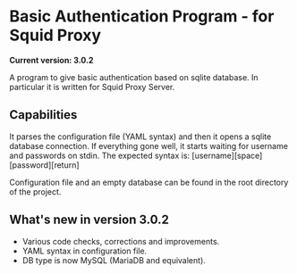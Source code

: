 Basic Authentication Program - for Squid Proxy
=======================

**Current version: 3.0.2**

A program to give basic authentication based on sqlite database. In particular it is written for Squid Proxy Server.

Capabilities
-----

It parses the configuration file (YAML syntax) and then it opens a sqlite database connection. If everything gone well, it starts waiting for username and passwords on stdin.
The expected syntax is:
	[username][space][password][return]

Configuration file and an empty database can be found in the root directory of the project.

What's new in version 3.0.2
-----

* Various code checks, corrections and improvements.
* YAML syntax in configuration file.
* DB type is now MySQL (MariaDB and equivalent).
